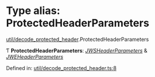 # Type alias: ProtectedHeaderParameters

[util/decode_protected_header](../modules/util_decode_protected_header.md).ProtectedHeaderParameters

Ƭ **ProtectedHeaderParameters**: [*JWSHeaderParameters*](../interfaces/types.jwsheaderparameters.md) & [*JWEHeaderParameters*](../interfaces/types.jweheaderparameters.md)

Defined in: [util/decode_protected_header.ts:8](https://github.com/panva/jose/blob/v3.12.2/src/util/decode_protected_header.ts#L8)
